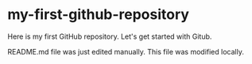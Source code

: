 # my-first-github-repository
Here is my first GitHub repository. Let's get started with Gitub.

README.md file was just edited manually. This file was modified locally.
